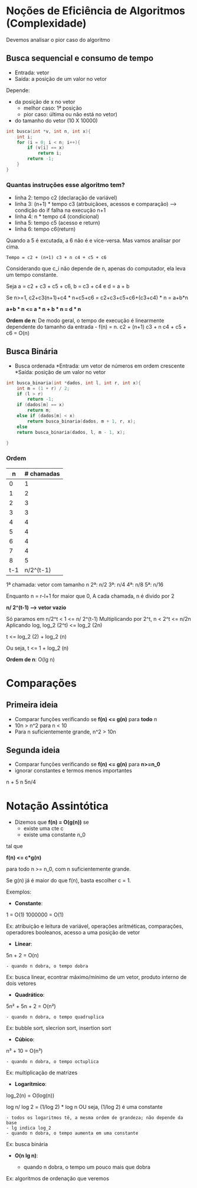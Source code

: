 # Noções de Eficiência de Algoritmos (Complexidade)

Devemos analisar o pior caso do algoritmo

## Busca sequencial e consumo de tempo
* Entrada: vetor 
* Saída: a posição de um valor no vetor 

Depende: 
* da posição de x no vetor 
    - melhor caso: 1ª posição
    - pior caso: última ou não está no vetor)
* do tamanho do vetor (10 X 10000)

```C
int busca(int *v, int n, int x){
    int i;
    for (i = 0; i < n; i++){
        if (v[i] == x)
            return i;
        return -1;
    }
}
```

### Quantas instruções esse algoritmo tem?
* linha 2: tempo c2 (declaração de variável)
* linha 3: (n+1) * tempo c3 (atrbuiçãoes, acessos e comparação) --> condição do if falha na execução n+1
* linha 4: n * tempo c4 (condicional)
* linha 5: tempo c5 (acesso e return)
* linha 6: tempo c6(return)

Quando a 5 é excutada, a 6 não é e vice-versa. Mas vamos analisar por cima.

```
Tempo = c2 + (n+1) c3 + n c4 + c5 + c6
```

Considerando que c_i não depende de n, apenas do computador, ela leva um tempo constante.

Seja a = c2 + c3 + c5 + c6, b = c3 + c4 e d = a + b

Se n>=1, 
c2+c3(n+1)+c4 * n+c5+c6 = c2+c3+c5+c6+(c3+c4) * n = a+b*n


**a+b * n <= a * n + b * n = d * n**


**Ordem de n**: De modo geral, o tempo de execução é linearmente dependente do tamanho da entrada - f(n) = n.
c2 + (n+1) c3 + n c4 + c5 + c6 = O(n)



## Busca Binária
* Busca ordenada
*Entrada: um vetor de números em ordem crescente
*Saída: posição de um valor no vetor

```C
int busca_binaria(int *dados, int l, int r, int x){
    int m = (1 + r) / 2;
    if (l > r)
        return -1;
    if (dados[m] == x)
        return m;
    else if (dados[m] < x)
        return busca_binaria(dados, m + 1, r, x);
    else
    return busca_binaria(dados, l, m - 1, x);
        
}

```

### Ordem

| n | # chamadas |  
|---|------------|
| 0 | 1          |     
| 1 | 2          |     
| 2 | 3          |  
| 3 | 3          |   
| 4 | 4          |   
| 5 | 4          |      
| 6 | 4          |    
| 7 | 4          |   
| 8 | 5          |   
|t-1| n/2^(t-1)  |


1ª chamada: vetor com tamanho n
2ª: n/2
3ª: n/4
4ª: n/8
5ª: n/16

Enquanto n = r-l+1 for maior que 0,
A cada chamada, n é divido por 2

**n/ 2^(t-1) --> vetor vazio**

Só paramos em n/2^t < 1 <= n/ 2^(t-1)
Multiplicando por 2^t,
n < 2^t <= n/2n
Aplicando log,
log_2 (2^t) <= log_2 (2n)

t <= log_2 (2) + log_2 (n)

Ou seja, t <= 1 + log_2 (n)

**Ordem de n**: O(lg n)


# Comparações 

## Primeira ideia
* Comparar funções verificando se **f(n) <= g(n)** para **todo** n
* 10n > n^2 para n < 10
* Para n suficientemente grande, n^2 > 10n


## Segunda ideia 
* Comparar funções verificando se **f(n) <= g(n)** para **n>=n_0** 
* ignorar constantes e termos menos importantes

n + 5
n
5n/4

# Notação Assintótica
* Dizemos que **f(n) = O(g(n))** se
    - existe uma cte c 
    - existe uma constante n_0

tal que 

**f(n) <= c*g(n)** 

para todo n >= n_0, com n suficientemente grande.

Se g(n) já é maior do que f(n), basta escolher c = 1.

Exemplos:

* **Constante**:

1 = O(1)
1000000 = O(1)

Ex: atribuição e leitura de variável, operações aritméticas, comparações, operadores booleanos, acesso a uma posição de vetor

* **Linear**:

5n + 2 = O(n)

    - quando n dobra, o tempo dobra

Ex: busca linear, econtrar máximo/mínimo de um vetor, produto interno de dois vetores

* **Quadrático**:

5n² + 5n + 2 = O(n²)

    - quando n dobra, o tempo quadruplica

Ex: bubble sort, slecrion sort, insertion sort

* **Cúbico**:

n³ + 10 = O(n³)

    - quando n dobra, o tempo octuplica 

Ex: multiplicação de matrizes

* **Logarítmico**:

log_2(n) = O(log(n))

log n/ log 2 = (1/log 2) * log n
OU seja, (1/log 2) é uma constante 

    - todos os logaritmos tê, a mesma ordem de grandeza; não depende da base
    - lg indica log_2
    - quando n dobra, o tempo aumenta em uma constante 

Ex: busca binária

* **O(n lg n)**:

    - quando n dobra, o tempo um pouco mais que dobra

Ex: algoritmos de ordenação que veremos

